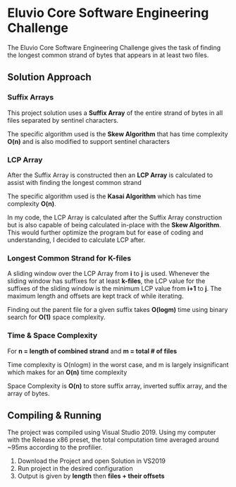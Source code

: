 # Eluvio Core Software Engineering Challenge
The Eluvio Core Software Engineering Challenge gives the task of finding the longest common strand of bytes that appears in at least two files.
## Solution Approach
### Suffix Arrays
This project solution uses a **Suffix Array** of the entire strand of bytes in all files separated by sentinel characters. 

The specific algorithm used is the **Skew Algorithm** that has time complexity **O(n)** and is also modified to support sentinel characters
### LCP Array
After the Suffix Array is constructed then an **LCP Array** is calculated to assist with finding the longest common strand

The specific algorithm used is the **Kasai Algorithm** which has time complexity **O(n)**.

In my code, the LCP Array is calculated after the Suffix Array construction but is also capable of being calculated in-place with the **Skew Algorithm**. This would further optimize the program but for ease of coding and understanding, I decided to calculate LCP after.

### Longest Common Strand for K-files
A sliding window over the LCP Array from **i** to **j** is used. Whenever the sliding window has suffixes for at least **k-files**, the LCP value for the suffixes of the sliding window is the minimum LCP value from **i+1** to **j**. The maximum length and offsets are kept track of while iterating.

Finding out the parent file for a given suffix takes **O(logm)** time using binary search for **O(1)** space complexity.

### Time & Space Complexity
For **n = length of combined strand** and **m = total # of files**

Time complexity is O(nlogm) in the worst case, and m is largely insignificant which makes for an **O(n)** time complexity

Space Complexity is **O(n)** to store suffix array, inverted suffix array, and the array of bytes.
## Compiling & Running
The project was compiled using Visual Studio 2019. Using my computer with the Release x86 preset, the total computation time averaged around ~95ms according to the profilier.
1. Download the Project and open Solution in VS2019
2. Run project in the desired configuration
3. Output is given by **length** then **files + their offsets**
